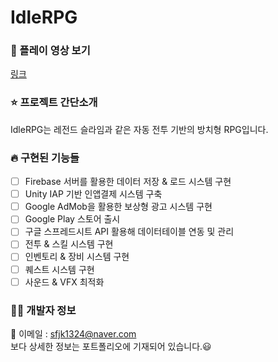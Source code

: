 # IdleRPG
### 🚀 플레이 영상 보기
[링크](https://youtu.be/mJhNY3a6jlE?si=GcB0ouXkXnVEn2Cb)

### ⭐ 프로젝트 간단소개
IdleRPG는 레전드 슬라임과 같은 자동 전투 기반의 방치형 RPG입니다.<br>

### 🔥 구현된 기능들
- [ ] Firebase 서버를 활용한 데이터 저장 & 로드 시스템 구현 <br>
- [ ] Unity IAP 기반 인앱결제 시스템 구축 <br>
- [ ] Google AdMob을 활용한 보상형 광고 시스템 구현 <br>
- [ ] Google Play 스토어 출시 <br>
- [ ] 구글 스프레드시트 API 활용해 데이터테이블 연동 및 관리 <br>
- [ ] 전투 & 스킬 시스템 구현 <br>
- [ ] 인벤토리 & 장비 시스템 구현 <br>
- [ ] 퀘스트 시스템 구현 <br>
- [ ] 사운드 & VFX 최적화 <br>

### 🚴‍♂️ 개발자 정보
📧 이메일 : sfjk1324@naver.com <br>
보다 상세한 정보는 포트폴리오에 기재되어 있습니다.😃
